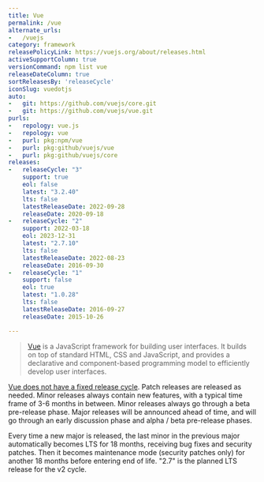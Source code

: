```yaml
---
title: Vue
permalink: /vue
alternate_urls:
-   /vuejs
category: framework
releasePolicyLink: https://vuejs.org/about/releases.html
activeSupportColumn: true
versionCommand: npm list vue
releaseDateColumn: true
sortReleasesBy: 'releaseCycle'
iconSlug: vuedotjs
auto:
-   git: https://github.com/vuejs/core.git
-   git: https://github.com/vuejs/vue.git
purls:
-   repology: vue.js
-   repology: vue
-   purl: pkg:npm/vue
-   purl: pkg:github/vuejs/vue
-   purl: pkg:github/vuejs/core
releases:
-   releaseCycle: "3"
    support: true
    eol: false
    latest: "3.2.40"
    lts: false
    latestReleaseDate: 2022-09-28
    releaseDate: 2020-09-18
-   releaseCycle: "2"
    support: 2022-03-18
    eol: 2023-12-31
    latest: "2.7.10"
    lts: false
    latestReleaseDate: 2022-08-23
    releaseDate: 2016-09-30
-   releaseCycle: "1"
    support: false
    eol: true
    latest: "1.0.28"
    lts: false
    latestReleaseDate: 2016-09-27
    releaseDate: 2015-10-26

---
```


> [Vue](https://vuejs.org/) is a JavaScript framework for building user interfaces. It builds on top of standard HTML, CSS and JavaScript, and provides a declarative and component-based programming model to efficiently develop user interfaces.

[Vue does not have a fixed release cycle](https://vuejs.org/about/releases.html). Patch releases are released as needed. Minor releases always contain new features, with a typical time frame of 3-6 months in between. Minor releases always go through a beta pre-release phase. Major releases will be announced ahead of time, and will go through an early discussion phase and alpha / beta pre-release phases.

Every time a new major is released, the last minor in the previous major automatically becomes LTS for 18 months, receiving bug fixes and security patches. Then it becomes maintenance mode (security patches only) for another 18 months before entering end of life. "2.7" is the planned LTS release for the v2 cycle.
